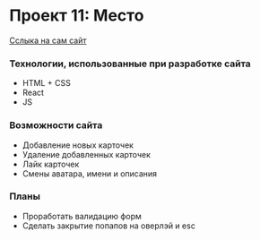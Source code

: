 # Проект 11: Место


[Сслыка на сам сайт](https://kirillkorneev.github.io/mesto-react/)


### Технологии, использованные при разработке сайта
* HTML + CSS
* React
* JS

### Возможности сайта
* Добавление новых карточек
* Удаление добавленных карточек
* Лайк карточек
* Смены аватара, имени и описания

### Планы
* Проработать валидацию форм
* Сделать закрытие попапов на оверлэй и esc

